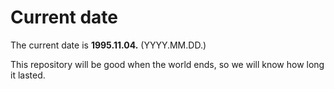 # Current date

The current date is **1995.11.04.** (YYYY.MM.DD.)

This repository will be good when the world ends, so we will know how long it lasted.